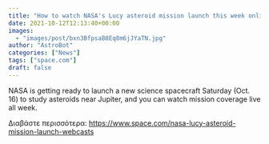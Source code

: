 ```yaml
---
title: "How to watch NASA's Lucy asteroid mission launch this week online"
date: 2021-10-12T12:13:40+00:00
images:
  - "images/post/bxn3BfpsaB8Eq8m6jJYaTN.jpg"
author: "AstroBot"
categories: ["News"]
tags: ["space.com"]
draft: false
---
```


NASA is getting ready to launch a new science spacecraft Saturday (Oct. 16) to study asteroids near Jupiter, and you can watch mission coverage live all week. 

Διαβάστε περισσότερα: https://www.space.com/nasa-lucy-asteroid-mission-launch-webcasts
